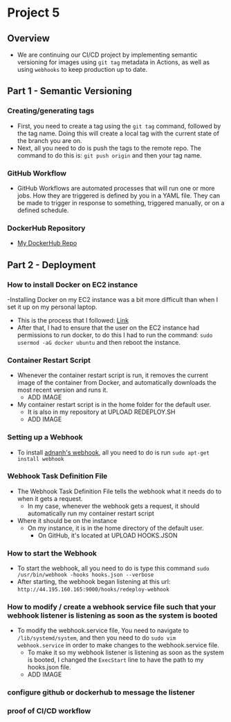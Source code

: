 # Project 5

## Overview
- We are continuing our CI/CD project by implementing semantic versioning for images using `git tag` metadata in Actions, as well as using `webhooks` to keep production up to date.

## Part 1 - Semantic Versioning

### Creating/generating tags
- First, you need to create a tag using the `git tag` command, followed by the tag name. Doing this will create a local tag with the current state of the branch you are on.
- Next, all you need to do is push the tags to the remote repo. The command to do this is: `git push origin` and then your tag name.

### GitHub Workflow
- GitHub Workflows are automated processes that will run one or more jobs. How they are triggered is defined by you in a YAML file. They can be made to trigger in response to something, triggered manually, or on a defined schedule.

### DockerHub Repository
- [My DockerHub Repo](https://hub.docker.com/r/beeksmai/project4/tags)

## Part 2 - Deployment

### How to install Docker on EC2 instance
-Installing Docker on my EC2 instance was a bit more difficult than when I set it up on my personal laptop.
- This is the process that I followed: [Link](https://docs.docker.com/engine/install/ubuntu/)
- After that, I had to ensure that the user on the EC2 instance had permissions to run docker, to do this I had to run the command: `sudo usermod -aG docker ubuntu` and then reboot the instance.

### Container Restart Script
- Whenever the container restart script is run, it removes the current image of the container from Docker, and automatically downloads the most recent version and runs it.
  - ADD IMAGE
- My container restart script is in the home folder for the default user.
  - It is also in my repository at UPLOAD REDEPLOY.SH
  - ADD IMAGE
 

### Setting up a Webhook
- To install [adnanh's webhook](https://github.com/adnanh/webhook), all you need to do is run `sudo apt-get install webhook`

### Webhook Task Definition File
- The Webhook Task Definition File tells the webhook what it needs do to when it gets a request.
  - In my case, whenever the webhook gets a request, it should automatically run my container restart script
- Where it should be on the instance
  - On my instance, it is in the home directory of the default user.
    - On GitHub, it's located at UPLOAD HOOKS.JSON
  
### How to start the Webhook
- To start the webhook, all you need to do is type this command `sudo /usr/bin/webhook -hooks hooks.json --verbose`
- After starting, the webhook began listening at this url: `http://44.195.160.165:9000/hooks/redeploy-webhook`

### How to modify / create a webhook service file such that your webhook listener is listening as soon as the system is booted
- To modify the webhook.service file, You need to navigate to `/lib/systemd/system`, and then you need to do `sudo vim webhook.service` in order to make changes to the webhook.service file.
  - To make it so my webhook listener is listening as soon as the system is booted, I changed the `ExecStart` line to have the path to my hooks.json file.
  - ADD IMAGE

### configure github or dockerhub to message the listener

### proof of CI/CD workflow


